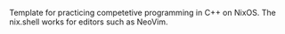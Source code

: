 Template for practicing competetive programming in C++ on NixOS. The nix.shell works for editors such as NeoVim.
